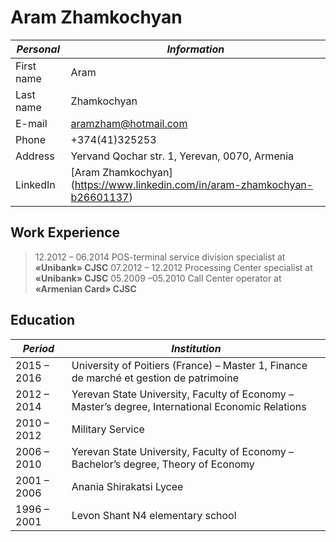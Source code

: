 # Aram Zhamkochyan

_Personal_ | _Information_
-----------|------------
First name | Aram
Last name| Zhamkochyan
E-mail| aramzham@hotmail.com
Phone | +374(41)325253
Address | Yervand Qochar str. 1, Yerevan, 0070, Armenia
LinkedIn | [Aram Zhamkochyan] (https://www.linkedin.com/in/aram-zhamkochyan-b26601137)

## Work Experience
> 12.2012 – 06.2014    POS-terminal service division specialist at **«Unibank» CJSC**
> 07.2012 – 12.2012    Processing Center specialist at **«Unibank» CJSC**
> 05.2009 –05.2010     Call Center operator at **«Armenian Card» CJSC** 

## Education

_Period_ | _Institution_
---------|---------------
2015 – 2016|University of Poitiers (France) – Master 1, Finance de marché et gestion de patrimoine
2012 – 2014|Yerevan State University, Faculty of Economy – Master’s degree, International Economic Relations
2010 – 2012|Military Service
2006 – 2010|Yerevan State University, Faculty of Economy – Bachelor’s degree, Theory of Economy
2001 – 2006|Anania Shirakatsi Lycee
1996 – 2001|Levon Shant N4 elementary school
